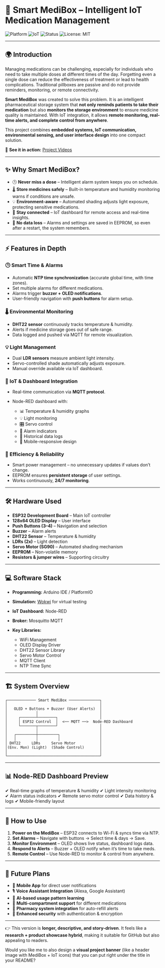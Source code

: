 # 💊 Smart MediBox – Intelligent IoT Medication Management

![Platform](https://img.shields.io/badge/Platform-ESP32-blue)
![IoT](https://img.shields.io/badge/IoT-MQTT%20%7C%20Node--RED-green)
![Status](https://img.shields.io/badge/Status-Active-success)
![License: MIT](https://img.shields.io/badge/License-MIT-yellow)

---

## 🌍 Introduction

Managing medications can be challenging, especially for individuals who need to take multiple doses at different times of the day. Forgetting even a single dose can reduce the effectiveness of treatment or lead to health complications. Traditional pillboxes are passive and do not provide reminders, monitoring, or remote connectivity.

**Smart MediBox** was created to solve this problem. It is an intelligent pharmaceutical storage system that **not only reminds patients to take their medication** but also **monitors the storage environment** to ensure medicine quality is maintained. With IoT integration, it allows **remote monitoring, real-time alerts, and complete control from anywhere**.

This project combines **embedded systems, IoT communication, environmental sensing, and user interface design** into one compact solution.

🎥 **See it in action:** [Project Videos](https://drive.google.com/drive/folders/1QRBbNZgGLt7ZVYmZwcyW9U6h62nVZr1o?usp=sharing)

---

## ✨ Why Smart MediBox?

* 🕒 **Never miss a dose** – Intelligent alarm system keeps you on schedule.
* 🌡 **Store medicines safely** – Built-in temperature and humidity monitoring warns if conditions are unsafe.
* 💡 **Environment-aware** – Automated shading adjusts light exposure, protecting sensitive medications.
* 📡 **Stay connected** – IoT dashboard for remote access and real-time insights.
* 💾 **No data loss** – Alarms and settings are saved in EEPROM, so even after a restart, the system remembers.

---

## ⚡ Features in Depth

### 🕒 Smart Time & Alarms

* Automatic **NTP time synchronization** (accurate global time, with time zones).
* Set multiple alarms for different medications.
* Alarms trigger **buzzer + OLED notifications**.
* User-friendly navigation with **push buttons** for alarm setup.

### 🌡 Environmental Monitoring

* **DHT22 sensor** continuously tracks temperature & humidity.
* Alerts if medicine storage goes out of safe range.
* Data logged and pushed via MQTT for remote visualization.

### 💡 Light Management

* Dual **LDR sensors** measure ambient light intensity.
* Servo-controlled shade automatically adjusts exposure.
* Manual override available via IoT dashboard.

### 📱 IoT & Dashboard Integration

* Real-time communication via **MQTT protocol**.
* Node-RED dashboard with:

  * 📊 Temperature & humidity graphs
  * 💡 Light monitoring
  * 🎛 Servo control
  * 🔔 Alarm indicators
  * 📂 Historical data logs
  * 📱 Mobile-responsive design

### 🔋 Efficiency & Reliability

* Smart power management – no unnecessary updates if values don’t change.
* EEPROM ensures **persistent storage** of user settings.
* Works continuously, **24/7 monitoring**.

---

## 🛠 Hardware Used

* **ESP32 Development Board** – Main IoT controller
* **128x64 OLED Display** – User interface
* **Push Buttons (3–4)** – Navigation and selection
* **Buzzer** – Alarm alerts
* **DHT22 Sensor** – Temperature & humidity
* **LDRs (2x)** – Light detection
* **Servo Motor (SG90)** – Automated shading mechanism
* **EEPROM** – Non-volatile memory
* **Resistors & jumper wires** – Supporting circuitry

---

## 💻 Software Stack

* **Programming:** Arduino IDE / PlatformIO
* **Simulation:** [Wokwi](https://wokwi.com/) for virtual testing
* **IoT Dashboard:** Node-RED
* **Broker:** Mosquitto MQTT
* **Key Libraries:**

  * WiFi Management
  * OLED Display Driver
  * DHT22 Sensor Library
  * Servo Motor Control
  * MQTT Client
  * NTP Time Sync

---

## 🏗 System Overview

```
┌───────────── Smart MediBox ──────────────┐
│                                          │
│   OLED + Buttons + Buzzer (User Alerts)  │
│             │                            │
│     ┌───────┴────────┐                   │
│     │ ESP32 Control  │  <── MQTT ──>  Node-RED Dashboard
│     └───────┬────────┘                   │
│             │                            │
│   ┌─────────┼─────────┐                  │
│   │         │         │                  │
│ DHT22     LDRs     Servo Motor           │
│(Env. Mon) (Light)  (Shade Control)       │
│                                          │
└──────────────────────────────────────────┘
```

---

## 📊 Node-RED Dashboard Preview

✔ Real-time graphs of temperature & humidity
✔ Light intensity monitoring
✔ Alarm status indicators
✔ Remote servo motor control
✔ Data history & logs
✔ Mobile-friendly layout

---

## 🚀 How to Use

1. **Power on the MediBox** – ESP32 connects to Wi-Fi & syncs time via NTP.
2. **Set Alarms** – Navigate with buttons → Select time & days → Save.
3. **Monitor Environment** – OLED shows live status, dashboard logs data.
4. **Respond to Alerts** – Buzzer + OLED notify when it’s time to take meds.
5. **Remote Control** – Use Node-RED to monitor & control from anywhere.

---

## 🔮 Future Plans

* 📱 **Mobile App** for direct user notifications
* 🎙 **Voice Assistant Integration** (Alexa, Google Assistant)
* 🤖 **AI-based usage pattern learning**
* 💊 **Multi-compartment support** for different medications
* 🏥 **Pharmacy system integration** for auto-refill alerts
* 🔐 **Enhanced security** with authentication & encryption

---



👉 This version is **longer, descriptive, and story-driven**. It feels like a **research + product showcase hybrid**, making it suitable for GitHub but also appealing to readers.

Would you like me to also design a **visual project banner** (like a header image with MediBox + IoT icons) that you can put right under the title in your README?

